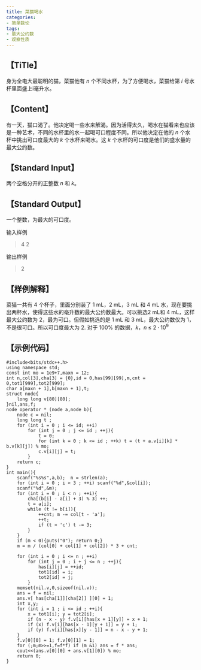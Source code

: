 ```yaml
---
title: 菜猫喝水
categories:
- 简单数论
tags:
- 最大公约数
- 观察性质
---
```


## 【TiTle】

身为全电大最聪明的猫，菜猫他有 $n$ 个不同水杯，为了方便喝水，菜猫给第 $i$ 号水杯里面盛上i毫升水。

## 【Content】

有一天，猫口渴了。他决定喝一些水来解渴。因为活得太久，喝水在猫看来也应该是一种艺术，不同的水杯里的水一起喝可口程度不同。所以他决定在他的 $n$ 个水杯中挑出可口度最大的 $k$ 个水杯来喝水。这 $k$ 个水杯的可口度是他们的盛水量的最大公约数。

## 【Standard Input】
两个空格分开的正整数 $n$ 和 $k$。
## 【Standard Output】
一个整数，为最大的可口度。

输入样例
> 4 2

输出样例
> 2


## 【样例解释】
菜猫一共有 $4$ 个杯子，里面分别装了 $1$ mL，$2$ mL，$3$ mL 和 $4$ mL 水，现在要挑出两杯水，使得这些水的毫升数的最大公约数最大。可以挑选$2$ mL和 $4$ mL，这样最大公约数为 $2$，最为可口。但假如挑选的是 $1$ mL 和 $3$ mL，最大公约数仅为 $1$，不是很可口。所以可口度最大为 $2$.
对于 100% 的数据，$k$，$n$ $\leq$ $2\cdot 10^9$

## 【示例代码】

    #include<bits/stdc++.h>
    using namespace std;
    const int mo = 1e9+7,maxn = 12;
    int n,col[3],cha[3] = {0},id = 0,has[99][99],m,cnt = 0,tot1[999],tot2[999];
    char a[maxn + 1],b[maxn + 1],t;
    struct node{
        long long v[80][80];
    }nil,ans,f;
    node operator * (node a,node b){
        node c = nil;
        long long t ;
        for (int i = 0 ; i <= id; ++i)
            for (int j = 0 ; j <= id ; ++j){
                t = 0;
                for (int k = 0 ; k <= id ; ++k) t = (t + a.v[i][k] * b.v[k][j]) % mo;
                c.v[i][j] = t;
            }
        return c;
    }
    int main(){
        scanf("%s%s",a,b);  n = strlen(a);
        for (int i = 0 ; i < 3 ; ++i) scanf("%d",&col[i]);
        scanf("%d",&m);
        for (int i = 0 ; i < n ; ++i){
            cha[(b[i] - a[i] + 3) % 3] ++;
            t = a[i];
            while (t != b[i]){
                ++cnt; m -= col[t - 'a'];
                ++t;
                if (t > 'c') t -= 3;
            }
        }
        if (m < 0){puts("0"); return 0;}
        m = m / (col[0] + col[1] + col[2]) * 3 + cnt;
        
        for (int i = 0 ; i <= n ; ++i)
            for (int j = 0 ; i + j <= n ; ++j){
                has[i][j] = ++id;
                tot1[id] = i;
                tot2[id] = j;
            }
        memset(nil.v,0,sizeof(nil.v));
        ans = f = nil;
        ans.v[ has[cha[1]][cha[2]] ][0] = 1;
        int x,y;
        for (int i = 1 ; i <= id ; ++i){
            x = tot1[i]; y = tot2[i];
            if (n - x - y) f.v[i][has[x + 1][y]] = x + 1;
            if (x) f.v[i][has[x - 1][y + 1]] = y + 1;
            if (y) f.v[i][has[x][y - 1]] = n - x - y + 1;
        }
        f.v[0][0] = 1; f.v[0][1] = 1;
        for (;m;m>>=1,f=f*f) if (m &1) ans = f * ans;
        cout<<(ans.v[0][0] + ans.v[1][0]) % mo; 
        return 0;
    }

